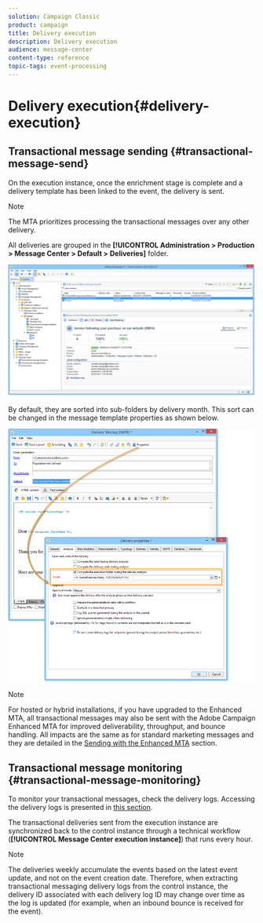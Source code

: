 ```yaml
---
solution: Campaign Classic
product: campaign
title: Delivery execution
description: Delivery execution
audience: message-center
content-type: reference
topic-tags: event-processing
---
```


# Delivery execution{#delivery-execution}

## Transactional message sending {#transactional-message-send}

On the execution instance, once the enrichment stage is complete and a delivery template has been linked to the event, the delivery is sent.

>[!NOTE]
>
>The MTA prioritizes processing the transactional messages over any other delivery.

All deliveries are grouped in the **[!UICONTROL Administration > Production > Message Center > Default > Deliveries]** folder.

![](assets/messagecenter_deliveries_execinstances_001.png)

By default, they are sorted into sub-folders by delivery month. This sort can be changed in the message template properties as shown below.

![](assets/messagecenter_deliveries_properties_001.png)

>[!NOTE]
>
>For hosted or hybrid installations, if you have upgraded to the Enhanced MTA, all transactional messages may also be sent with the Adobe Campaign Enhanced MTA for improved deliverability, throughput, and bounce handling. All impacts are the same as for standard marketing messages and they are detailed in the [Sending with the Enhanced MTA](../../delivery/using/sending-with-enhanced-mta.md) section.

## Transactional message monitoring {#transactional-message-monitoring}

To monitor your transactional messages, check the delivery logs. Accessing the delivery logs is presented in [this section](../../delivery/using/delivery-dashboard.md#delivery-logs-and-history).

The transactional deliveries sent from the execution instance are synchronized back to the control instance through a technical workflow (**[!UICONTROL Message Center execution instance]**) that runs every hour.
 
>[!NOTE]
>
>The deliveries weekly accumulate the events based on the latest event update, and not on the event creation date. Therefore, when extracting transactional messaging delivery logs from the control instance, the delivery ID associated with each delivery log ID may change over time as the log is updated (for example, when an inbound bounce is received for the event).

<!--The transactional deliveries sent from the execution instance are synchronized back to the control instance as follows.

Let's take a [delivery template](../../message-center/using/introduction.md) labelled *Template_1*.

1. An event corresponding to *Template_1* is received on the execution instance.
1. The **Processing real time events** (rtEventsProcessing) workflow processes the event and searches for an existing delivery for the current month.

    >[!NOTE]
    >
    >If not found, a new delivery is created and the event is assigned to the new delivery.

1. The transactional email is sent and the delivery status changes to **[!UICONTROL Sent]**.
1. The **Message Center execution instance** (mcSync_mcExec) workflow retrieves the delivery logs from the execution instance and updates the delivery logs on the control instance.
1. The control instance searches for an existing delivery for week 40 (2020-09-28_Template_1).

    >[!NOTE]
    >
    >If not found, a new delivery is created.

1. The week after, an inbound bounce is received for the event.
1. The status of the event changes to **[!UICONTROL Delivery failed]**.
1. The **Message Center execution instance** (mcSync_mcExec) workflow retrieves the delivery logs from the execution instance and searches for a delivery for week 41 (2020-10-05_Template_1) to update the delivery logs. The delivery logs are then linked to a new delivery for the current week.

To summarize, the deliveries weekly accumulate the events based on the latest event update, and not on the event creation date.

Therefore, when extracting transactional messaging delivery logs from the control instance, the delivery ID associated with each delivery log ID changes every week.-->